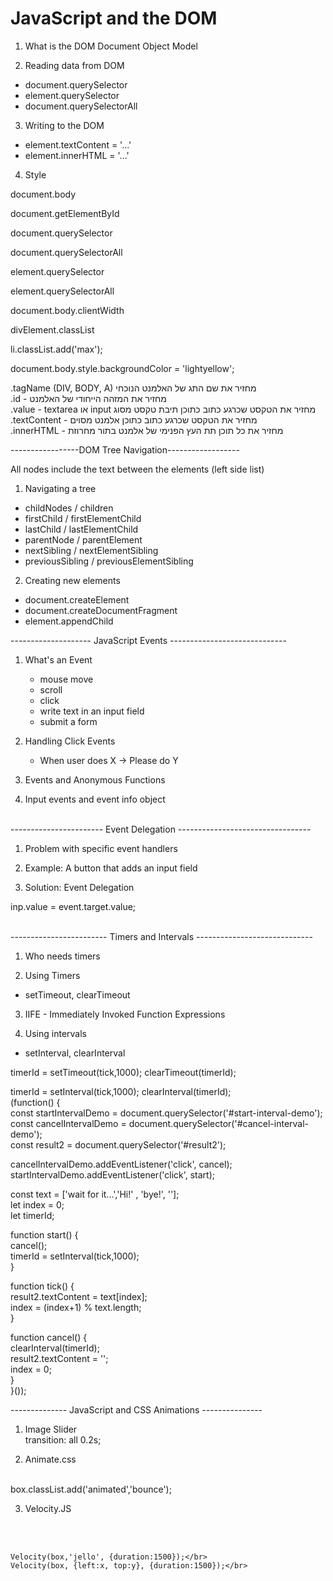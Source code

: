 # JavaScript and the DOM

1. What is the DOM
  Document Object Model

2. Reading data from DOM
  - document.querySelector
  - element.querySelector
  - document.querySelectorAll
  
3. Writing to the DOM
  - element.textContent = '...'
  - element.innerHTML = '...'
  
4. Style


document.body

document.getElementById

document.querySelector

document.querySelectorAll

element.querySelector

element.querySelectorAll

document.body.clientWidth

divElement.classList

li.classList.add('max');

document.body.style.backgroundColor = 'lightyellow';

.tagName (DIV, BODY, A) מחזיר את שם התג של האלמנט הנוכחי </br>
.id - מחזיר את המזהה הייחודי של האלמנט </br>
.value - textarea או input מחזיר את הטקסט שכרגע כתוב כתוכן תיבת טקסט מסוג </br>
.textContent - מחזיר את הטקסט שכרגע כתוב כתוכן אלמנט מסוים </br>
.innerHTML - מחזיר את כל תוכן תת העץ הפנימי של אלמנט בתור מחרוזת </br>

-----------------DOM Tree Navigation------------------

All nodes include the text between the elements (left side list)

1. Navigating a tree
  - childNodes / children
  - firstChild / firstElementChild
  - lastChild / lastElementChild
  - parentNode / parentElement
  - nextSibling / nextElementSibling
  - previousSibling / previousElementSibling

2. Creating new elements
  - document.createElement
  - document.createDocumentFragment
  - element.appendChild
  
  -------------------- JavaScript Events -----------------------------

1. What's an Event
    - mouse move
    - scroll
    - click
    - write text in an input field
    - submit a form

2. Handling Click Events
    - When user does X -> Please do Y
    
3. Events and Anonymous Functions

4. Input events and event info object

</br>
----------------------- Event Delegation ---------------------------------

1. Problem with specific event handlers

2. Example: A button that adds an input field

3. Solution: Event Delegation

inp.value = event.target.value;

</br>
------------------------ Timers and Intervals -----------------------------

1. Who needs timers

2. Using Timers
  - setTimeout, clearTimeout

3. IIFE - Immediately Invoked Function Expressions

4. Using intervals
  - setInterval, clearInterval

timerId = setTimeout(tick,1000);
clearTimeout(timerId);

timerId = setInterval(tick,1000);
clearInterval(timerId);
</br>
(function() {</br>
const startIntervalDemo = document.querySelector('#start-interval-demo');</br>
const cancelIntervalDemo = document.querySelector('#cancel-interval-demo');</br>
const result2 = document.querySelector('#result2');</br>

cancelIntervalDemo.addEventListener('click', cancel);</br>
startIntervalDemo.addEventListener('click', start);</br>

const text = ['wait for it...','Hi!' , 'bye!', ''];</br>
let index = 0;</br>
let timerId;</br>

function start() {</br>
    cancel();</br>
    timerId = setInterval(tick,1000);</br>
}</br>

function tick() {</br>
    result2.textContent = text[index];</br>
    index = (index+1) % text.length;</br>
}</br>


function cancel() {</br>
    clearInterval(timerId);</br>
    result2.textContent = '';</br>
    index = 0;</br>
}
</br>
}());


-------------- JavaScript and CSS Animations ---------------

1. Image Slider</br>
    transition: all 0.2s;


2. Animate.css</br>
  <link rel="stylesheet" href="https://cdnjs.cloudflare.com/ajax/libs/animate.css/3.7.2/animate.min.css" />    </br>    
    box.classList.add('animated','bounce');</br>

3. Velocity.JS</br>
<script src="https://cdnjs.cloudflare.com/ajax/libs/velocity/2.0.5/velocity.min.js"></script></br>
<script src="https://cdnjs.cloudflare.com/ajax/libs/velocity/2.0.5/velocity.ui.min.js"></script></br>
    Velocity(box,'jello', {duration:1500});</br>
    Velocity(box, {left:x, top:y}, {duration:1500});</br>


